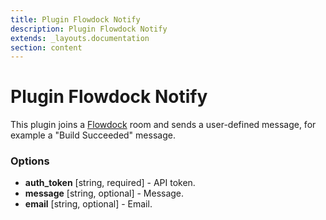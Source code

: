 ```yaml
---
title: Plugin Flowdock Notify
description: Plugin Flowdock Notify
extends: _layouts.documentation
section: content
---
```


Plugin Flowdock Notify
======================

This plugin joins a [Flowdock](https://www.flowdock.com/) room and sends a user-defined message, for example a 
"Build Succeeded" message.

### Options

* **auth_token** [string, required] - API token.
* **message** [string, optional] - Message.
* **email** [string, optional] - Email.
